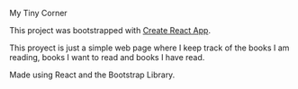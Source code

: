 My Tiny Corner

This project was bootstrapped with [Create React App](https://github.com/facebook/create-react-app).

This proyect is just a simple web page where I keep track of the books I am reading, books I want to read and books I have read. 

Made using React and the Bootstrap Library.
